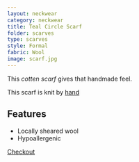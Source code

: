 ```yaml
---
layout: neckwear
category: neckwear
title: Teal Circle Scarf
folder: scarves
type: scarves
style: Formal
fabric: Wool
image: scarf.jpg
---
```


This *cotten scarf* gives that handmade feel.

This scarf is knit by [hand](http://en.wikipedia.org/wiki/Knit)

## Features

- Locally sheared wool
- Hypoallergenic

<a class="btn btn-alt milli" href="{{site.baseurl}}/cart/">Checkout</a>


